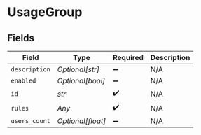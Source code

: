 # UsageGroup


## Fields

| Field              | Type               | Required           | Description        |
| ------------------ | ------------------ | ------------------ | ------------------ |
| `description`      | *Optional[str]*    | :heavy_minus_sign: | N/A                |
| `enabled`          | *Optional[bool]*   | :heavy_minus_sign: | N/A                |
| `id`               | *str*              | :heavy_check_mark: | N/A                |
| `rules`            | *Any*              | :heavy_check_mark: | N/A                |
| `users_count`      | *Optional[float]*  | :heavy_minus_sign: | N/A                |